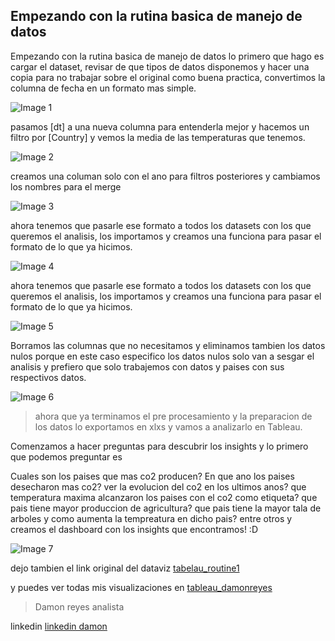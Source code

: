 ## Empezando con la rutina basica de manejo de datos
Empezando con la rutina basica de manejo de datos lo primero que hago es cargar el dataset, revisar de que tipos de datos disponemos y hacer una copia para no trabajar sobre el original como buena practica, convertimos la columna de fecha en un formato mas simple.

![Image 1](https://github.com/DamonReyes/Routine_1/blob/main/Screenshots/Screenshot%20(11).png)

pasamos [dt] a una nueva columna para entenderla mejor y hacemos un filtro por [Country] y vemos la media de las temperaturas que tenemos.

![Image 2](https://github.com/DamonReyes/Routine_1/blob/main/Screenshots/Screenshot%20(12).png)

creamos una columan solo con el ano para filtros posteriores y cambiamos los nombres para el merge

![Image 3](https://github.com/DamonReyes/Routine_1/blob/main/Screenshots/Screenshot%20(13).png)

ahora tenemos que pasarle ese formato a todos los datasets con los que queremos el analisis, los importamos y creamos una funciona para pasar el formato de lo que ya hicimos.

![Image 4](https://github.com/DamonReyes/Routine_1/blob/main/Screenshots/Screenshot%20(15).png)

ahora tenemos que pasarle ese formato a todos los datasets con los que queremos el analisis, los importamos y creamos una funciona para pasar el formato de lo que ya hicimos.

![Image 5](https://github.com/DamonReyes/Routine_1/blob/main/Screenshots/Screenshot%20(16).png)

Borramos las columnas que no necesitamos y eliminamos tambien los datos nulos porque en este caso especifico los datos nulos solo van a sesgar el analisis y prefiero que solo trabajemos con datos y paises con sus respectivos datos.

![Image 6](https://github.com/DamonReyes/Routine_1/blob/main/Screenshots/Screenshot%20(17).png)

> ahora que ya terminamos el pre procesamiento y la preparacion de los datos lo exportamos en xlxs y vamos a analizarlo en Tableau.

Comenzamos a hacer preguntas para descubrir los insights y lo primero que podemos preguntar es

Cuales son los paises que mas co2 producen?
En que ano los paises desecharon mas co2?
ver la evolucion del co2 en los ultimos anos?
que temperatura maxima alcanzaron los paises con el co2 como etiqueta?
que pais tiene mayor produccion de agricultura?
que pais tiene la mayor tala de arboles y como aumenta la tempreatura en dicho pais?
entre otros y creamos el dashboard con los insights que encontramos! :D

![Image 7](https://github.com/DamonReyes/Routine_1/blob/main/Screenshots/Screenshot%20(19).png)

dejo tambien el link original del dataviz [tabelau_routine1](https://public.tableau.com/profile/damon.reyes#!/vizhome/routine1/Dashboard1)

y puedes ver todas mis visualizaciones en [tableau_damonreyes](https://public.tableau.com/profile/damon.reyes#!/)

> Damon reyes analista

linkedin [linkedin damon](https://www.linkedin.com/in/damon-reyes/)
